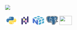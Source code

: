 <div>
  <a href="https://github.com/metatdown">
  <img height="180em" src="https://github-readme-stats.vercel.app/api/top-langs/?username=metatdown&layout=compact&langs_count=7&theme=dracula"/>
  </a>
</div>
<div style="display: inline_block"><br>
  <img align="center" height="30" width="40" src="https://github.com/devicons/devicon/blob/master/icons/python/python-original.svg" />
  <img align="center" height="30" width="40" src="https://github.com/devicons/devicon/blob/master/icons/pandas/pandas-original.svg" />
  <img align="center" height="30" width="40" src="https://github.com/devicons/devicon/blob/master/icons/numpy/numpy-original.svg" />
  <img align="center" height="30" width="40" src="https://github.com/devicons/devicon/raw/master/icons/postgresql/postgresql-original.svg" />
  <img align="center" height="30" width="40" src="https://github.com/marclelijveld/Power-BI-Icons/blob/main/SVG/Power-BI.svg" />
</div>
